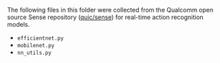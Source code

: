 The following files in this folder were collected from the Qualcomm open source Sense repository
([quic/sense](https://github.com/quic/sense)) for real-time action recognition models.

- `efficientnet.py`
- `mobilenet.py`
- `nn_utils.py`
